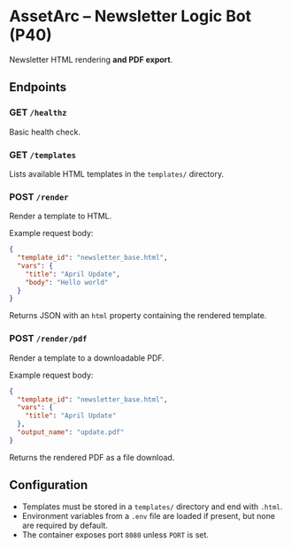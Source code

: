 # AssetArc – Newsletter Logic Bot (P40)

Newsletter HTML rendering **and PDF export**.

## Endpoints

### GET `/healthz`

Basic health check.

### GET `/templates`

Lists available HTML templates in the `templates/` directory.

### POST `/render`

Render a template to HTML.

Example request body:

```json
{
  "template_id": "newsletter_base.html",
  "vars": {
    "title": "April Update",
    "body": "Hello world"
  }
}
```

Returns JSON with an `html` property containing the rendered template.

### POST `/render/pdf`

Render a template to a downloadable PDF.

Example request body:

```json
{
  "template_id": "newsletter_base.html",
  "vars": {
    "title": "April Update"
  },
  "output_name": "update.pdf"
}
```

Returns the rendered PDF as a file download.

## Configuration

* Templates must be stored in a `templates/` directory and end with `.html`.
* Environment variables from a `.env` file are loaded if present, but none are required
  by default.
* The container exposes port `8080` unless `PORT` is set.

